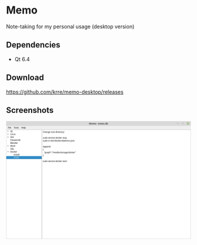 # Memo
Note-taking for my personal usage (desktop version)

## Dependencies
- Qt 6.4

## Download
https://github.com/krre/memo-desktop/releases

## Screenshots
![Screenshot](/images/screenshot-1.png?raw=true)
